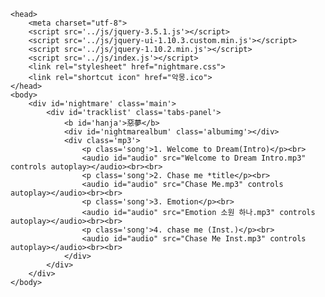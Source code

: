 <!DOCTYPE HTML>
    <head>
        <meta charset="utf-8">
        <script src='../js/jquery-3.5.1.js'></script>
        <script src='../js/jquery-ui-1.10.3.custom.min.js'></script>
        <script src='../js/jquery-1.10.2.min.js'></script>
        <script src='../js/index.js'></script>
        <link rel="stylesheet" href="nightmare.css">
        <link rel="shortcut icon" href="악몽.ico">
    </head>
    <body>
        <div id='nightmare' class='main'>
            <div id='tracklist' class='tabs-panel'>
                <b id='hanja'>惡夢</b>
                <div id='nightmarealbum' class='albumimg'></div>
                <div class='mp3'>
                    <p class='song'>1. Welcome to Dream(Intro)</p><br>
                    <audio id="audio" src="Welcome to Dream Intro.mp3" controls autoplay></audio><br><br>
                    <p class='song'>2. Chase me *title</p><br>
                    <audio id="audio" src="Chase Me.mp3" controls autoplay></audio><br><br>
                    <p class='song'>3. Emotion</p><br>
                    <audio id="audio" src="Emotion 소원 하나.mp3" controls autoplay></audio><br><br>
                    <p class='song'>4. chase me (Inst.)</p><br>
                    <audio id="audio" src="Chase Me Inst.mp3" controls autoplay></audio><br><br>
                </div>
            </div>
        </div>
    </body>
</html>
